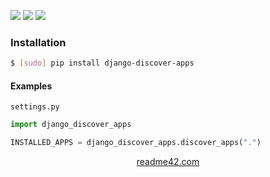 <!--
https://readme42.com
-->


[![](https://img.shields.io/pypi/v/django-discover-apps.svg?maxAge=3600)](https://pypi.org/project/django-discover-apps/)
[![](https://img.shields.io/badge/License-Unlicense-blue.svg?longCache=True)](https://unlicense.org/)
[![](https://github.com/andrewp-as-is/django-discover-apps.py/workflows/tests42/badge.svg)](https://github.com/andrewp-as-is/django-discover-apps.py/actions)

### Installation
```bash
$ [sudo] pip install django-discover-apps
```

#### Examples
`settings.py`
```python
import django_discover_apps

INSTALLED_APPS = django_discover_apps.discover_apps(".")
```

<p align="center">
    <a href="https://readme42.com/">readme42.com</a>
</p>

